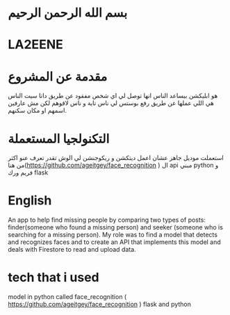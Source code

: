 # بسم الله الرحمن الرحيم
# LA2EENE
 # مقدمة عن المشروع

هو ابليكشن بيساعد الناس انها توصل لي اي شخص مفقود عن طريق داتا سيت الناس هي اللي عملها عن طريق رفع بوستس لي ناس تاية و ناس لاقوهم لكن مش عارفين اسمهم او مكان سكنهم.
# التكنولجيا المستعملة
استعملت موديل جاهز عشان اعمل ديتكشن و ريكوجنشن لي الوش تقدر تعرف عنو اكثر من هنا(https://github.com/ageitgey/face_recognition )
ال api مبني python و فريم ورك flask 
 
# English
An app to help find missing people by comparing two types of posts: finder(someone who found a missing person) and seeker (someone who is searching for a missing person).
My role was to find a model that detects and recognizes faces and to create an API that implements this model and deals with Firestore to read and upload data.
# tech that i used 
model in python called face_recognition ( https://github.com/ageitgey/face_recognition ) 
flask and python 
